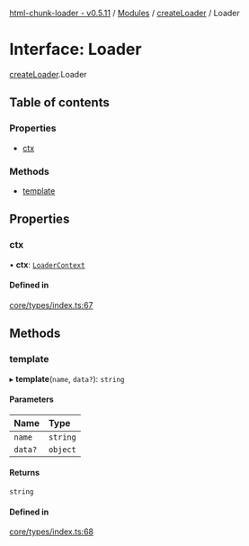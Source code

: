[html-chunk-loader - v0.5.11](../README.md) / [Modules](../modules.md) / [createLoader](../modules/createLoader.md) / Loader

# Interface: Loader

[createLoader](../modules/createLoader.md).Loader

## Table of contents

### Properties

- [ctx](createLoader.Loader.md#ctx)

### Methods

- [template](createLoader.Loader.md#template)

## Properties

### ctx

• **ctx**: [`LoaderContext`](../modules/createLoader.md#loadercontext)

#### Defined in

[core/types/index.ts:67](https://github.com/abschill/html-chunk-loader/blob/f79e3e7/lib/core/types/index.ts#L67)

## Methods

### template

▸ **template**(`name`, `data?`): `string`

#### Parameters

| Name | Type |
| :------ | :------ |
| `name` | `string` |
| `data?` | `object` |

#### Returns

`string`

#### Defined in

[core/types/index.ts:68](https://github.com/abschill/html-chunk-loader/blob/f79e3e7/lib/core/types/index.ts#L68)
